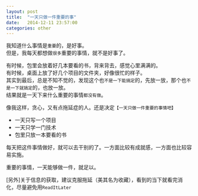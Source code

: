```yaml
---     
layout: post     
title:  "一天只做一件重要的事"     
date:   2014-12-11 23:57:00     
categories: other     
---     
```


我知道什么事情是`重要`的，是好事。    
但是，我每天都想做`很多`重要的事情，就不是好事了。     

有时候，包里会放着好几本要看的书，背来背去，感觉心里满满的。    
有时候，桌面上放了好几个项目的文件夹，好像很忙的样子。    
其实到最后，总是不知不觉的，发现这个也`不是一下能搞定`的，先放一放，那个也`不是一下就搞定`的，也放一放。    
结果就是一天下来什么重要的事情`都没有做`。     

像我这样，贪心，又有点拖延症的人。还是决定`【一天只做一件重要的事情吧】`     

- 一天只写一个项目     
- 一天只学一门技术     
- 包里只放一本要看的书     

每天把这件事情做好，就可以去干别的了。一方面比较有成就感，一方面也比较容易实施。     

重要的事情，一天能够做一件，就足以。     

[另外]关于信息的获取，建议克服拖延（美其名为收藏），看到的当下就看完消化，尽量避免用`ReadItLater`     
